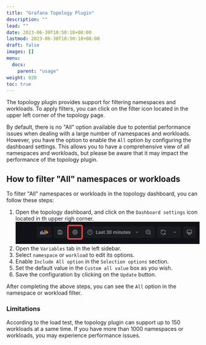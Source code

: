 ```yaml
---
title: "Grafana Topology Plugin"
description: ""
lead: ""
date: 2023-06-30T10:50:18+08:00
lastmod: 2023-06-30T10:50:18+08:00
draft: false
images: []
menu:
  docs:
    parent: "usage"
weight: 020
toc: true
---
```


The topology plugin provides support for filtering namespaces and workloads. To apply filters, you can click on the filter icon located in the upper left corner of the topology page. 

By default, there is no "All" option available due to potential performance issues when dealing with a large number of namespaces and workloads. However, you have the option to enable the `All` option by configuring the dashboard settings. This allows you to have a comprehensive view of all namespaces and workloads, but please be aware that it may impact the performance of the topology plugin.

## How to filter "All" namespaces or workloads
To filter "All" namespaces or workloads in the topology dashboard, you can follow these steps:
1. Open the topology dashboard, and click on the `Dashboard settings` icon located in th upper righ corner.
![dashboard-setting](dashboard-setting.png)
2. Open the `Variables` tab in the left sidebar.
3. Select `namespace` or `workload` to edit its options.
4. Enable `Include All option` in the `Selection options` section.
5. Set the default value in the `Custom all value` box as you wish.
6. Save the configuration by clicking on the `Update` button.

After completing the above steps, you can see the `All` option in the namespace or workload filter.

### Limitations
According to the load test, the topology plugin can support up to 150 workloads at a same time. If you have more than 1000 namespaces or workloads, you may experience performance issues.